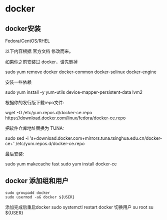 # docker

## docker安装

Fedora/CentOS/RHEL

以下内容根据 官方文档 修改而来。

如果你之前安装过 docker，请先删掉

sudo yum remove docker docker-common docker-selinux docker-engine

安装一些依赖

sudo yum install -y yum-utils device-mapper-persistent-data lvm2

根据你的发行版下载repo文件:

wget -O /etc/yum.repos.d/docker-ce.repo https://download.docker.com/linux/fedora/docker-ce.repo

把软件仓库地址替换为 TUNA:

sudo sed -i 's+download.docker.com+mirrors.tuna.tsinghua.edu.cn/docker-ce+' /etc/yum.repos.d/docker-ce.repo

最后安装:

sudo yum makecache fast
sudo yum install docker-ce

## docker 添加组和用户

    sudo groupadd docker
    sudo usermod -aG docker ${USER}
添加完成后重启docker
     sudo systemctl restart docker
切换用户
    su root
    su ${USER}
